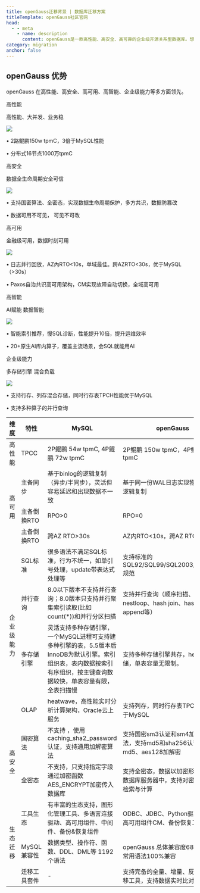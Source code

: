```yaml
---
title: openGauss迁移背景 | 数据库迁移方案
titleTemplate: openGauss社区官网
head:
  - - meta
    - name: description
      content: openGauss是一款高性能、高安全、高可靠的企业级开源关系型数据库。想要了解更多数据库迁移相关信息，欢迎访问openGauss官网。
category: migration
anchor: false
---
```


## openGauss 优势

openGauss 在高性能、高安全、高可用、高智能、企业级能力等多方面领先。

<div class="adavantage">
    <div class="official">
        <div class="official-head">
            <p class="head-title">高性能</p>
            <p class="head-subhead">高性能、大并发、业务稳</p>
        </div>
        <div class="official-img"><img src="./performance.png"/></div>
        <div class="official-text">
            <p class="text-detail">• 2路鲲鹏150w tpmC，3倍于MySQL性能</p>
            <p class="text-detail">• 分布式16节点1000万tpmC</p>
        </div>
    </div>
    <div class="official">
        <div class="official-head">
            <p class="head-title">高安全</p>
            <p class="head-subhead">数据全生命周期安全可信</p>
        </div>
        <div class="official-img"><img src="./security.png"/></div>
        <div class="official-text">
            <p class="text-detail">• 支持国密算法、全密态，实现数据生命周期保护，多方共识，数据防篡改</p>
            <p class="text-detail">• 数据可用不可见， 可见不可改</p>
        </div>
    </div>
    <div class="official">
        <div class="official-head">
            <p class="head-title">高可用</p>
            <p class="head-subhead">金融级可用，数据时刻可用</p>
        </div>
        <div class="official-img"><img src="./rto.png"/></div>
        <div class="official-text">
            <p class="text-detail">• 日志并行回放，AZ內RTO&lt;10s，单域最佳。跨AZRTO&lt;30s，优于MySQL（>30s）</p>
            <p class="text-detail">• Paxos自治共识高可用架构，CM实现故障自动切换，全域高可用</p>
        </div>
    </div>
    <div class="official">
        <div class="official-head">
            <p class="head-title">高智能</p>
            <p class="head-subhead">AI赋能 数据智能</p>
        </div>
        <div class="official-img"><img src="./ai.png"/></div>
        <div class="official-text">
            <p class="text-detail">• 智能索引推荐，慢SQL诊断，性能提升10倍，提升运维效率</p>
            <p class="text-detail">• 20+原生AI库内算子，覆盖主流场景，会SQL就能用AI</p>
        </div>
    </div>
    <div class="official">
        <div class="official-head">
            <p class="head-title">企业级能力</p>
            <p class="head-subhead">多存储引擎 混合负载</p>
        </div>
        <div class="official-img"><img src="./htap.png"/></div>
        <div class="official-text">
            <p class="text-detail">• 支持行存、列存混合存储，同时行存表TPCH性能优于MySQL</p>
            <p class="text-detail">• 支持多种算子的并行查询</p>
        </div>
    </div>
</div>
<table>
    <thead>
        <tr>
            <th>维度</th>
            <th>特性</th>
            <th>MySQL</th>
            <th>openGauss</th>
        </tr>
    </thead>
    <tbody>
        <tr>
            <td>高性能</td>
            <td class="text-center">TPCC</td>
            <td>2P鲲鹏 54w tpmC, 4P鲲鹏 72w tpmC</td>
            <td>2P鲲鹏 150w tpmC，4P鲲鹏 230w tpmC</td>
        </tr>
        <tr>
            <td rowspan='3'>高可用</td>
            <td class="text-center">主备同步</td>
            <td>基于binlog的逻辑复制（异步/半同步），灵活但容易延迟和出现数据不一致</td>
            <td>基于同一份WAL日志实现物理复制和逻辑复制</td>
        </tr>
        <tr>
            <td>主备倒换RTO</td>
            <td>RPO>0</td>
            <td>RPO=0</td>
        </tr>
        <tr>
            <td>主备倒换RTO</td>
            <td>跨AZ RTO>30s</td>
            <td>AZ内RTO&lt;10s，跨AZ RTO&lt;30s</td>
        </tr>
        <tr>
            <td rowspan='4'>企业级能力</td>
            <td class="text-center">SQL标准</td>
            <td>很多语法不满足SQL标准，行为不统一，如单引号处理，update带表达式处理等</td>
            <td>支持标准的SQL92/SQL99/SQL2003/SQL2011规范</td>
        </tr>
        <tr>
            <td>并行查询</td>
            <td>8.0以下版本不支持并行查询；8.0版本只支持并行聚集索引读取(比如count(*))和并行分区扫描</td>
            <td>支持并行查询（顺序扫描、nestloop、hash join、hash agg、append等）</td>
        </tr>
        <tr>
            <td>多存储引擎</td>
            <td>灵活支持多种存储引擎，一个MySQL进程可支持建多种引擎的表，5.5版本后InnoDB为默认引擎。索引组织表，表内数据按索引有序组织，按主键查询数据较快，单表容量有限，全表扫描慢</td>
            <td>支持多种存储引擎共存，heap表存储，单表容量无限制。</td>
        </tr>
        <tr>
            <td>OLAP</td>
            <td>heatwave，高性能实时分析计算架构，Oracle云上服务</td>
            <td>支持列存，同时行存表TPCH性能优于MySQL</td>
        </tr>
        <tr>
            <td rowspan='2'>高安全</td>
            <td class="text-center">国密算法</td>
            <td>不支持 ，使用caching_sha2_password认证，支持通用加解密算法</td>
            <td>支持国密sm3认证和sm4加解密算法，支持md5和sha256认证，支持md5、aes128加解密</td>
        </tr>
        <tr>
            <td>全密态</td>
            <td>不支持，只支持指定字段通过加密函数AES_ENCRYPT加密传入数据库</td>
            <td>支持全密态，数据以加密形态存储在数据库服务器中，支持对密文数据的检索与计算</td>
        </tr>
        <tr>
            <td rowspan='3'>生态迁移</td>
            <td class="text-center">工具生态</td>
            <td>有丰富的生态支持，图形化管理工具、多语言连接驱动、高可用组件、中间件、备份&恢复组件</td>
            <td>ODBC、JDBC、Python驱动；原生高可用组件CM、备份恢复工具</td>
        </tr>
        <tr>
            <td>MySQL兼容性</td>
            <td>数据类型、操作符、函数、DDL、DML等 1192个语法</td>
            <td>openGauss 总体兼容度68%，其中常用语法100%兼容</td>
        </tr>
        <tr>
            <td>迁移工具套件</td>
            <td>-</td>
            <td>支持完备的全量、增量、反向数据迁移工具，支持数据实时比对</td>
        </tr>
    </tbody>
</table>
